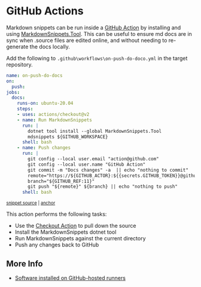 <!--
GENERATED FILE - DO NOT EDIT
This file was generated by [MarkdownSnippets](https://github.com/SimonCropp/MarkdownSnippets).
Source File: /docs/mdsource/github-action.source.md
To change this file edit the source file and then run MarkdownSnippets.
-->

# GitHub Actions

Markdown snippets can be run inside a [GitHub Action](https://help.github.com/en/actions) by installing and using [MarkdownSnippets.Tool](/readme.md#installation). This can be useful to ensure md docs are in sync when .source files are edited online, and without needing to re-generate the docs locally.

Add the following to `.github\workflows\on-push-do-doco.yml` in the target repository.

<!-- snippet: on-push-do-docs.yml -->
<a id='snippet-8751FBE1'></a>
```yml
name: on-push-do-docs
on:
  push:
jobs:
  docs:
    runs-on: ubuntu-20.04
    steps:
    - uses: actions/checkout@v2
    - name: Run MarkdownSnippets
      run: |
        dotnet tool install --global MarkdownSnippets.Tool
        mdsnippets ${GITHUB_WORKSPACE}
      shell: bash
    - name: Push changes
      run: |
        git config --local user.email "action@github.com"
        git config --local user.name "GitHub Action"
        git commit -m "Docs changes" -a  || echo "nothing to commit"
        remote="https://${GITHUB_ACTOR}:${{secrets.GITHUB_TOKEN}}@github.com/${GITHUB_REPOSITORY}.git"
        branch="${GITHUB_REF:11}"
        git push "${remote}" ${branch} || echo "nothing to push"
      shell: bash
```
<sup><a href='/docs/on-push-do-docs.yml#L1-L22' title='Snippet source file'>snippet source</a> | <a href='#snippet-8751FBE1' title='Start of snippet'>anchor</a></sup>
<!-- endSnippet -->

This action performs the following tasks:

 * Use the [Checkout Action](https://github.com/marketplace/actions/checkout) to pull down the source
 * Install the MarkdownSnippets dotnet tool
 * Run MarkdownSnippets against the current directory
 * Push any changes back to GitHub


## More Info

 * [Software installed on GitHub-hosted runners](https://help.github.com/en/actions/automating-your-workflow-with-github-actions/software-installed-on-github-hosted-runners)
